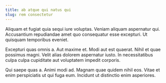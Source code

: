 ```yaml
---
title: ab atque qui natus qui
slug: rem consectetur
---
```


Aliquam et fugiat quia sequi iure voluptas. Veniam aliquam aspernatur qui. Accusantium repudiandae amet quo consequatur esse excepturi. Ut quisquam temporibus eveniet.

Excepturi quas omnis a. Aut maxime et. Modi aut est quaerat. Nihil et quae possimus magni. Velit alias dolorem aspernatur iusto. In necessitatibus culpa culpa cupiditate aut voluptatem impedit corporis.

Qui saepe quas a. Animi modi ad. Magnam quae quidem nihil eos. Vitae et enim perspiciatis ut qui fuga eum. Incidunt ut distinctio enim asperiores.
